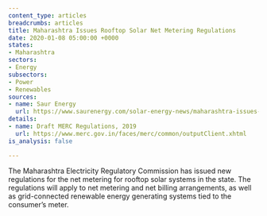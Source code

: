 ```yaml
---
content_type: articles
breadcrumbs: articles
title: Maharashtra Issues Rooftop Solar Net Metering Regulations
date: 2020-01-08 05:00:00 +0000
states:
- Maharashtra
sectors:
- Energy
subsectors:
- Power
- Renewables
sources:
- name: Saur Energy
  url: https://www.saurenergy.com/solar-energy-news/maharashtra-issues-rooftop-solar-net-metering-regulations
details:
- name: Draft MERC Regulations, 2019
  url: https://www.merc.gov.in/faces/merc/common/outputClient.xhtml
is_analysis: false

---
```

The Maharashtra Electricity Regulatory Commission has issued new regulations for the net metering for rooftop solar systems in the state. The regulations will apply to net metering and net billing arrangements, as well as grid-connected renewable energy generating systems tied to the consumer’s meter.